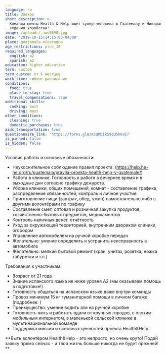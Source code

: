 ```yaml
---
language: ru
title: Завхоз
short_description: >-
  Команда мечты Health & Help ищет супер-человека в Гватемалу и Никарагуа для
  ведения хозяйства!
image: /uploads/_aws0698.jpg
date: '2019-10-15T14:15:00-04:00'
place: guatemala-nicaragua
age_restrictions: plus_18
required_languages:
  english: a2
  spanish: a2
education: higher_education
term: custom
term_custom: от 6 месяцев
work_time: гибкое расписание
conditions:
  food: true
  place_to_stay: true
  travel_compensations: true
additional_skills:
  cooking: must
  driving: must
other_conditions:
  cleaning: true
  domestic_purchases: true
aids_transportation: true
questionnaire_link: 'https://forms.gle/m5QMDikS9qU5hmxE7'
is_pinned: false
is_hidden: false
---
```

Условия работы и основные обязанности:

* Неукоснительное соблюдение правил проекта: (<https://help.he-he.org/ru/guatemala/pravila-proekta-health-help-v-gvatemale/>)
* Работа в клинике. Готовность к работе в вечернее время и в выходные дни согласно графику дежурств. 
* Уборка клиники, общих помещений, комнат - составление графика, распределение обязанностей, контроль и личное участие
* Приготовление пищи (завтрак, обед, ужин) самостоятельно либо с другими волонтёрами по графику
* Составление смет, оптовая и розничная закупка продуктов, хозяйственно-бытовых предметов, медикаментов
* Контроль наличных денег, отчётность
* Уход за окружающей территорией, внутренним двориком клиники, огородом
* Управление автомобилем на ручной коробке передач
* Желательно: умение определить и устранить неисправность в автомобиле
* Желательно: мелкий бытовой ремонт (кран, унитаз, розетка, ножка табуретки и т.п.) 



Требования к участникам:

* Возраст от 21 года
* Знание испанского языка не ниже уровня А2 (мы оказываем помощь в подготовке!)
* Готовность общаться на испанском языке даже внутри команды
* Провоз минимум 15 кг гуманитарной помощи в личном багаже (подробнее: )
* Преимущество: умение водить а/м на ручной коробке
* Готовность жить и работать вдали от крупных городов, с плохим мобильным интернетом, в маленькой сельской клинике в мультинациональной команде
* Поддержка миссии и основных ценностей проекта Health&Help

**Быть волонтёром Health&Help - это непросто, но очень круто! Подай заявку прямо сейчас - и твоя жизнь больше никогда не будет прежней!**

